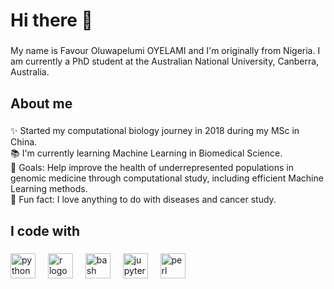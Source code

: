 <h1 align="left">Hi there 👋 </h1>

###

<p align="left">My name is Favour Oluwapelumi OYELAMI and I'm originally from Nigeria. I am currently a PhD student at the Australian National University, Canberra, Australia.</p>

###

<h2 align="left">About me</h2>

###

<p align="left">✨ Started my computational biology journey in 2018 during my MSc in China.<br>📚 I'm currently learning Machine Learning in Biomedical Science.<br>🎯 Goals: Help improve the health of underrepresented populations in genomic medicine through computational study, including efficient Machine Learning methods.<br>🎲 Fun fact: I love anything to do with diseases and cancer study.</p>

###

<h2 align="left">I code with</h2>

###

<div align="left">
  <img src="https://cdn.jsdelivr.net/gh/devicons/devicon/icons/python/python-original.svg" height="40" alt="python logo"  />
  <img width="12" />
  <img src="https://cdn.jsdelivr.net/gh/devicons/devicon/icons/r/r-original.svg" height="40" alt="r logo"  />
  <img width="12" />
  <img src="https://cdn.jsdelivr.net/gh/devicons/devicon/icons/bash/bash-original.svg" height="40" alt="bash logo"  />
  <img width="12" />
  <img src="https://cdn.jsdelivr.net/gh/devicons/devicon/icons/jupyter/jupyter-original.svg" height="40" alt="jupyter logo"  />
  <img width="12" />
  <img src="https://skillicons.dev/icons?i=perl" height="40" alt="perl logo"  />
</div>

###
